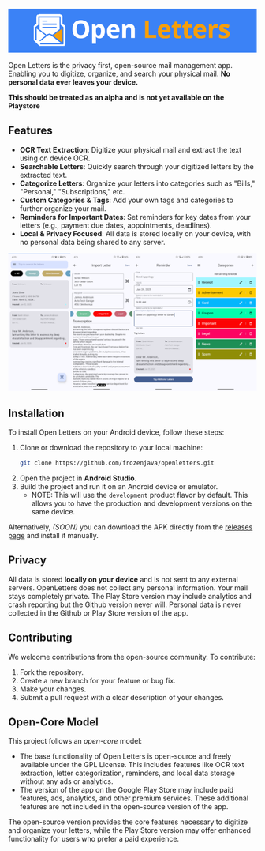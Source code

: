 ![Open Letters](.assets/open-letters-banner.png)

Open Letters is the privacy first, open-source mail management app. Enabling you to digitize, organize, and search your physical mail.
**No personal data ever leaves your device.**

**This should be treated as an alpha and is not yet available on the Playstore**

## Features
- **OCR Text Extraction**: Digitize your physical mail and extract the text using on device OCR.
- **Searchable Letters**: Quickly search through your digitized letters by the extracted text.
- **Categorize Letters**: Organize your letters into categories such as "Bills," "Personal," "Subscriptions," etc.
- **Custom Categories & Tags**: Add your own tags and categories to further organize your mail.
- **Reminders for Important Dates**: Set reminders for key dates from your letters (e.g., payment due dates, appointments, deadlines).
- **Local & Privacy Focused**: All data is stored locally on your device, with no personal data being shared to any server.

![App Images](.assets/features.png)

## Installation
To install Open Letters on your Android device, follow these steps:

1. Clone or download the repository to your local machine:
   ```bash
   git clone https://github.com/frozenjava/openletters.git
   ```
2. Open the project in **Android Studio**.
3. Build the project and run it on an Android device or emulator.
   - NOTE: This will use the `development` product flavor by default. This allows you to have the production and development versions on the same device.

Alternatively, *(SOON)* you can download the APK directly from the [releases page](https://github.com/frozenjava/open-letters/releases) and install it manually.

## Privacy
All data is stored **locally on your device** and is not sent to any external servers. OpenLetters does not collect any personal information. Your mail stays completely private.
The Play Store version may include analytics and crash reporting but the Github version never will. Personal data is never collected in the Github or Play Store version of the app.

## Contributing
We welcome contributions from the open-source community. To contribute:

1. Fork the repository.
2. Create a new branch for your feature or bug fix.
3. Make your changes.
4. Submit a pull request with a clear description of your changes.

## Open-Core Model
This project follows an *open-core* model:

- The base functionality of Open Letters is open-source and freely available under the GPL License. This includes features like OCR text extraction, letter categorization, reminders, and local data storage without any ads or analytics.
- The version of the app on the Google Play Store may include paid features, ads, analytics, and other premium services. These additional features are not included in the open-source version of the app.

The open-source version provides the core features necessary to digitize and organize your letters, while the Play Store version may offer enhanced functionality for users who prefer a paid experience.
